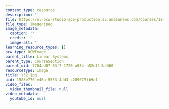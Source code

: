 ```yaml
---
content_type: resource
description: ''
file: https://ol-ocw-studio-app-production.s3.amazonaws.com/courses/18-03sc-differential-equations-fall-2011/1583e776e46a55534dd3c289073fb9d1_s32.jpg
file_type: image/jpeg
image_metadata:
  caption: ''
  credit: ''
  image-alt: ''
learning_resource_types: []
ocw_type: OCWImage
parent_title: Linear Systems
parent_type: CourseSection
parent_uid: 7704ad07-83f7-1720-a984-a52df1fbe360
resourcetype: Image
title: s32.jpg
uid: 1583e776-e46a-5553-4dd3-c289073fb9d1
video_files:
  video_thumbnail_file: null
video_metadata:
  youtube_id: null
---
```

